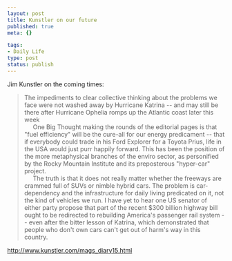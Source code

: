 ```yaml
--- 
layout: post
title: Kunstler on our future
published: true
meta: {}

tags: 
- Daily Life
type: post
status: publish
---
```

<div class="bodyl">Jim Kunstler on the coming times:<blockquote>The impediments to clear collective thinking            about the problems we face were not washed away by Hurricane Katrina            -- and may still be there after Hurricane Ophelia romps up the Atlantic            coast later this week<br />           &nbsp;&nbsp;&nbsp;&nbsp;&nbsp;One Big Thought making the rounds of the            editorial pages is that &quot;fuel efficiency&quot; will be the cure-all            for our energy predicament -- that if everybody could trade in his Ford            Explorer for a Toyota Prius, life in the USA would just purr happily            forward. This has been the position of the more metaphysical branches            of the enviro sector, as personified by the Rocky Mountain Institute            and its preposterous &quot;hyper-car&quot; project. <br />           &nbsp;&nbsp;&nbsp;&nbsp;&nbsp;The truth is that it does not really matter            whether the freeways are crammed full of SUVs or nimble hybrid cars.            The problem is car-dependency and the infrastructure for daily living            predicated on it, not the kind of vehicles we run. I have yet to hear            one US senator of either party propose that part of the recent $300            billion highway bill ought to be redirected to rebuilding America's            passenger rail system -- even after the bitter lesson of Katrina, which             demonstrated that people who don't own cars can't get out of harm's            way in this country.</blockquote><a href="http://www.kunstler.com/mags_diary15.html">http://www.kunstler.com/mags_diary15.html</a></div>
